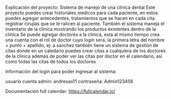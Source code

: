 Explicación del proyecto: Sistema de manejo de una clinica dental
Este proyecto puedes crear historiales medicos para cada paciente, en estos puedes agregar antecedentes, tratamientos que se hacen en cada cita
registrar cirujías que se le ralicen al paciente. También el sistema maneja el inventario de la clinica mostrando los productos existentes dentro de la clinica
Se puede agregar doctores a la clinica, esta al mismo tiempo crea una cuenta con el rol de doctor cuyo login sera, la primera letra del nombre + punto + apellido, ej: a.sanchez
también tiene un sistema de gestión de citas donde en un caledario puedes crear citas a cualquiera de los doctores de la clinica
además de poder ver las citas por doctor en el calendario, así como todas las citas de todos los doctores

Información del login para poder ingresar al sistema: 

usuario cuenta admin: andresao11
contraseña: Admin123456



Documentación full calendar: https://fullcalendar.io/

